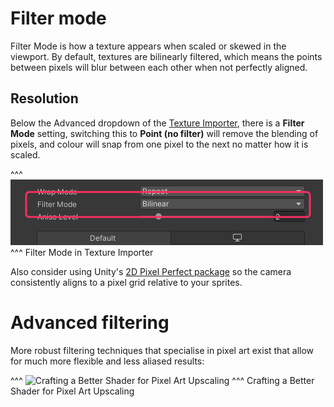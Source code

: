 # Filter mode

Filter Mode is how a texture appears when scaled or skewed in the viewport. By default, textures are bilinearly filtered, which means the points between pixels will blur between each other when not perfectly aligned.  

## Resolution
Below the Advanced dropdown of the [Texture Importer](https://docs.unity3d.com/Manual/class-TextureImporter.html#advanced), there is a **Filter Mode** setting, switching this to **Point (no filter)** will remove the blending of pixels, and colour will snap from one pixel to the next no matter how it is scaled.  

^^^
![Filter Mode setting](filter-mode.png)
^^^ Filter Mode in Texture Importer

Also consider using Unity's [2D Pixel Perfect package](https://docs.unity3d.com/Packages/com.unity.2d.pixel-perfect@latest/) so the camera consistently aligns to a pixel grid relative to your sprites.


# Advanced filtering
More robust filtering techniques that specialise in pixel art exist that allow for much more flexible and less aliased results:

^^^
![Crafting a Better Shader for Pixel Art Upscaling](https://www.youtube.com/watch?v=d6tp43wZqps)
^^^ Crafting a Better Shader for Pixel Art Upscaling
